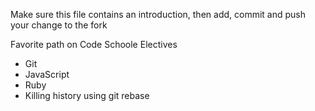 Make sure this file contains an introduction, then add, commit and push your change to the fork

Favorite path on Code Schoole Electives

* Git
* JavaScript
* Ruby
* Killing history using git rebase
